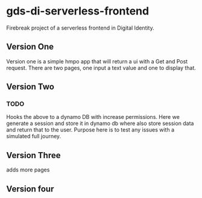 # gds-di-serverless-frontend
Firebreak project of a serverless frontend in Digital Identity.

## Version One

Version one is a simple hmpo app that will return a ui with a Get and Post request.
There are two pages, one input a text value and one to display that.

## Version Two

### TODO

Hooks the above to a dynamo DB with increase permissions. Here we generate a session and store it in dynamo db where also store session data and return that to the user. Purpose here is to test any issues with a simulated full journey.

## Version Three

adds more pages

## Version four

